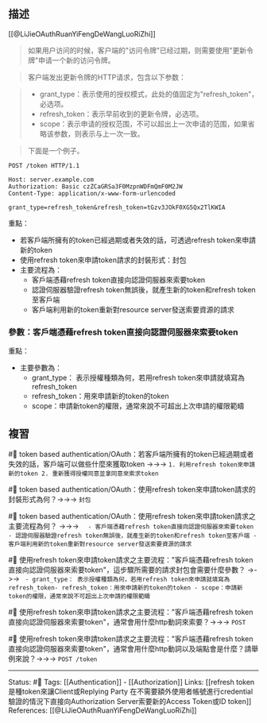 ## 描述

[[@LiJieOAuthRuanYiFengDeWangLuoRiZhi]]

> 如果用户访问的时候，客户端的"访问令牌"已经过期，则需要使用"更新令牌"申请一个新的访问令牌。

> 客户端发出更新令牌的HTTP请求，包含以下参数：

> -   grant_type：表示使用的授权模式，此处的值固定为"refresh_token"，必选项。
> -   refresh_token：表示早前收到的更新令牌，必选项。
> -   scope：表示申请的授权范围，不可以超出上一次申请的范围，如果省略该参数，则表示与上一次一致。

> 下面是一个例子。

```http
POST /token HTTP/1.1

Host: server.example.com
Authorization: Basic czZCaGRSa3F0MzpnWDFmQmF0M2JW
Content-Type: application/x-www-form-urlencoded

grant_type=refresh_token&refresh_token=tGzv3JOkF0XG5Qx2TlKWIA
```


重點：
- 若客戶端所擁有的token已經過期或者失效的話，可透過refresh token來申請新的token
-  使用refresh token來申請token請求的封裝形式：封包
- 主要流程為：
	- 客戶端憑藉refresh token直接向認證伺服器來索要token
	- 認證伺服器驗證refresh token無誤後，就產生新的token和refresh token至客戶端
	- 客戶端利用新的token重新對resource server發送索要資源的請求

### 參數：客戶端憑藉refresh token直接向認證伺服器來索要token

重點：
- 主要參數為：
	- grant_type： 表示授權種類為何，若用refresh token來申請就填寫為refresh_token
	- refresh_token：用來申請新的token的token
	- scope：申請新token的權限，通常來說不可超出上次申請的權限範疇


## 複習

#🧠 token based authentication/OAuth：若客戶端所擁有的token已經過期或者失效的話，客戶端可以做些什麼來獲取token ->->-> `1. 利用refresh token來申請新的token 2. 重新獲得授權同意並拿同意來索求token`
<!--SR:!2023-06-24,29,210-->

#🧠 token based authentication/OAuth：使用refresh token來申請token請求的封裝形式為何？->->-> `封包`
<!--SR:!2023-05-21,13,230-->

#🧠 token based authentication/OAuth：使用refresh token來申請token請求之主要流程為何？ ->->-> `	- 客戶端憑藉refresh token直接向認證伺服器來索要token - 認證伺服器驗證refresh token無誤後，就產生新的token和refresh token至客戶端 - 客戶端利用新的token重新對resource server發送索要資源的請求`
<!--SR:!2023-05-06,28,250-->

#🧠 使用refresh token來申請token請求之主要流程："客戶端憑藉refresh token直接向認證伺服器來索要token"，這步驟所需要的請求封包會需要什麼參數？ ->->-> `	- grant_type： 表示授權種類為何，若用refresh token來申請就填寫為refresh_token- refresh_token：用來申請新的token的token - scope：申請新token的權限，通常來說不可超出上次申請的權限範疇`
<!--SR:!2023-05-18,10,210-->

#🧠 使用refresh token來申請token請求之主要流程："客戶端憑藉refresh token直接向認證伺服器來索要token"，通常會用什麼http動詞來索要？->->-> `POST`
<!--SR:!2023-09-02,99,250-->

#🧠 使用refresh token來申請token請求之主要流程："客戶端憑藉refresh token直接向認證伺服器來索要token"，通常會用什麼http動詞以及端點會是什麼？請舉例來說？->->-> `POST /token`
<!--SR:!2023-08-28,94,250-->





---
Status: #🌱 
Tags:
[[Authentication]] - [[Authorization]]
Links:
[[refresh token 是種token來讓Client或Replying Party 在不需要額外使用者帳號進行credential驗證的情況下直接向Authorization Server索要新的Access Token或ID token]]
References:
[[@LiJieOAuthRuanYiFengDeWangLuoRiZhi]]